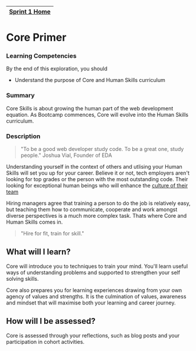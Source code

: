 [Sprint 1 Home](README.md)|
---|

# Core Primer

### Learning Competencies
By the end of this exploration, you should

- Understand the purpose of Core and Human Skills curriculum

### Summary

Core Skills is about growing the human part of the web development equation. As Bootcamp commences, Core will evolve into the Human Skills curriculum. 

### Description 

<blockquote>"To be a good web developer study code. To be a great one, study people." Joshua Vial, Founder of EDA</blockquote> 

Understanding yourself in the context of others and utlising your Human Skills will set you up for your career. Believe it or not, tech employers aren't looking for top grades or the person with the most outstanding code. Their looking for exceptional human beings who will enhance the [culture of their team](https://medium.simppler.com/hire-for-fit-train-for-skill-5c60a41eb7bb)

Hiring managers agree that training a person to do the job is relatively easy, but teaching them how to communicate, cooperate and work amongst diverse perspectives is a much more complex task. Thats where Core and Human Skills comes in. 

<blockquote>"Hire for fit, train for skill."</blockquote> 


## What will I learn?
Core will introduce you to techniques to train your mind. You'll learn useful ways of understanding problems and supported to strengthen your self solving skills. 

Core also prepares you for learning experiences drawing from your own agency of values and strengths. It is the culmination of values, awareness and mindset that will maximise  both your learning and career journey. 

## How will I be assessed?
Core is assessed through your reflections, such as blog posts and your participation in cohort activities.  
